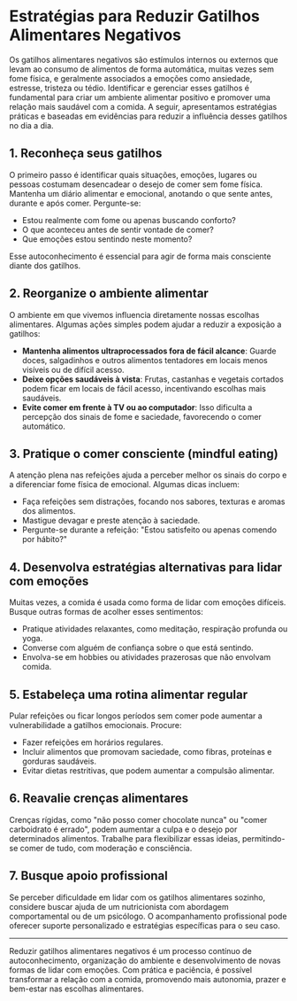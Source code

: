 
# Estratégias para Reduzir Gatilhos Alimentares Negativos

Os gatilhos alimentares negativos são estímulos internos ou externos que levam ao consumo de alimentos de forma automática, muitas vezes sem fome física, e geralmente associados a emoções como ansiedade, estresse, tristeza ou tédio. Identificar e gerenciar esses gatilhos é fundamental para criar um ambiente alimentar positivo e promover uma relação mais saudável com a comida. A seguir, apresentamos estratégias práticas e baseadas em evidências para reduzir a influência desses gatilhos no dia a dia.

## 1. **Reconheça seus gatilhos**

O primeiro passo é identificar quais situações, emoções, lugares ou pessoas costumam desencadear o desejo de comer sem fome física. Mantenha um diário alimentar e emocional, anotando o que sente antes, durante e após comer. Pergunte-se:

- Estou realmente com fome ou apenas buscando conforto?
- O que aconteceu antes de sentir vontade de comer?
- Que emoções estou sentindo neste momento?

Esse autoconhecimento é essencial para agir de forma mais consciente diante dos gatilhos.

## 2. **Reorganize o ambiente alimentar**

O ambiente em que vivemos influencia diretamente nossas escolhas alimentares. Algumas ações simples podem ajudar a reduzir a exposição a gatilhos:

- **Mantenha alimentos ultraprocessados fora de fácil alcance**: Guarde doces, salgadinhos e outros alimentos tentadores em locais menos visíveis ou de difícil acesso.
- **Deixe opções saudáveis à vista**: Frutas, castanhas e vegetais cortados podem ficar em locais de fácil acesso, incentivando escolhas mais saudáveis.
- **Evite comer em frente à TV ou ao computador**: Isso dificulta a percepção dos sinais de fome e saciedade, favorecendo o comer automático.

## 3. **Pratique o comer consciente (mindful eating)**

A atenção plena nas refeições ajuda a perceber melhor os sinais do corpo e a diferenciar fome física de emocional. Algumas dicas incluem:

- Faça refeições sem distrações, focando nos sabores, texturas e aromas dos alimentos.
- Mastigue devagar e preste atenção à saciedade.
- Pergunte-se durante a refeição: "Estou satisfeito ou apenas comendo por hábito?"

## 4. **Desenvolva estratégias alternativas para lidar com emoções**

Muitas vezes, a comida é usada como forma de lidar com emoções difíceis. Busque outras formas de acolher esses sentimentos:

- Pratique atividades relaxantes, como meditação, respiração profunda ou yoga.
- Converse com alguém de confiança sobre o que está sentindo.
- Envolva-se em hobbies ou atividades prazerosas que não envolvam comida.

## 5. **Estabeleça uma rotina alimentar regular**

Pular refeições ou ficar longos períodos sem comer pode aumentar a vulnerabilidade a gatilhos emocionais. Procure:

- Fazer refeições em horários regulares.
- Incluir alimentos que promovam saciedade, como fibras, proteínas e gorduras saudáveis.
- Evitar dietas restritivas, que podem aumentar a compulsão alimentar.

## 6. **Reavalie crenças alimentares**

Crenças rígidas, como "não posso comer chocolate nunca" ou "comer carboidrato é errado", podem aumentar a culpa e o desejo por determinados alimentos. Trabalhe para flexibilizar essas ideias, permitindo-se comer de tudo, com moderação e consciência.

## 7. **Busque apoio profissional**

Se perceber dificuldade em lidar com os gatilhos alimentares sozinho, considere buscar ajuda de um nutricionista com abordagem comportamental ou de um psicólogo. O acompanhamento profissional pode oferecer suporte personalizado e estratégias específicas para o seu caso.

___

Reduzir gatilhos alimentares negativos é um processo contínuo de autoconhecimento, organização do ambiente e desenvolvimento de novas formas de lidar com emoções. Com prática e paciência, é possível transformar a relação com a comida, promovendo mais autonomia, prazer e bem-estar nas escolhas alimentares.
```

